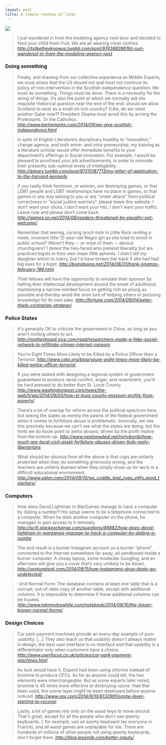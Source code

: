 ```yaml
---
layout: post
title: A timely roundup of links
---
```

![](http://33.media.tumblr.com/453785837fa597a10d70e7eb6ea04ddf/tumblr_nbvf0ySlW41tm081co1_500.jpg)
> I just wandered in from the modeling agency next door and decided to feed your
  child fresh fruit. We are all wearing clean clothes.
<cite>http://itsliketheyknowus.tumblr.com/post/97438828619/i-just-wandered-in-from-the-modeling-agency-next</cite>

### Doing something

> Finally, and drawing from our collective experience as Middle Experts, we must
  stress that the US should not and must not continue its policy of
  non-intervention in the Scottish independence question. We must do something.
  Things must be done. There is a necessity for the doing of things. It’s also
  the point at which we normally ask the requisite rhetorical question near the
  end of the end: should we allow Scotland to exist as a small oil-rich country?
  (Like, do we need another Qatar now?) President Obama must avoid this by
  arming the Protestants. Or the Catholics.
<cite>http://www.karlremarks.com/2014/09/we-give-scottish-independence.html</cite>

<!-- -->

> In spite of English Literature’s disciplinary hostility to “innovation,”
  change agency, and both entre- and intra-preneurship, my training as a
  literature scholar would offer immediate benefits to your department’s
  offerings in Social Innovation. For example, I would be pleased to proofread
  your job advertisements, in order to innovate their presently sub-optimal
  levels of intelligibility.
<cite>http://jpleary.tumblr.com/post/97315187713/my-letter-of-application-to-the-harvard-kennedy</cite>

<!-- -->

> if you really think feminism, or women, are destroying games, or that LGBT
  people and LGBT relationships have no place in games, or that games in any way
  belong to you or are “under attack” from political correctness or “social
  justice warriors”: please leave this website. I don’t want your clicks, I
  don’t want your hits, I don’t want your traffic. Leave now and please don’t
  come back.
<cite>http://games.on.net/2014/08/readers-threatened-by-equality-not-welcome/</cite>

<!-- -->

> Remember that leering, cursing lynch mob in Little Rock reviling a meek,
  innocent little 12-year-old Negro girl as she tried to enroll in public
  school? Weren't they -- or most of them -- devout churchgoers? I detest the
  two-faced who pretend liberality but are practiced bigots in their own mean
  little spheres. I didn't tell my daughter whom to marry, but I'd have broken
  her back if she had had big eyes for a bigot.
<cite>http://boingboing.net/2014/08/31/frank-sinatras-february-196.html</cite>

<!-- -->

> Thiel fellows will have the opportunity to emulate their sponsor by halting
  their intellectual development around the onset of adulthood, maintaining a
  narrow-minded focus on getting rich as young as possible and thereby avoid the
  siren lure of helping others or pursuing knowledge for its own sake.
<cite>http://fortune.com/2014/09/04/peter-thiels-contrarian-strategy/</cite>

### Police States

> It's generally OK to criticize the government in China, as long as you aren't
  inciting others to act.
<cite>http://motherboard.vice.com/read/researchers-made-a-fake-social-network-to-infiltrate-chinas-internet-censors</cite>

<!-- -->

> You’re Eight Times More Likely to be Killed by a Police Officer than a
  Terrorist.
<cite>http://www.cato.org/blog/youre-eight-times-more-likely-be-killed-police-officer-terrorist</cite>

<!-- -->

> If you were tasked with designing a regional system of government guaranteed
  to produce racial conflict, anger, and resentment, you’d be hard pressed to do
  better than St. Louis County.
<cite>http://www.washingtonpost.com/news/the-watch/wp/2014/09/03/how-st-louis-county-missouri-profits-from-poverty/</cite>

<!-- -->

> There’s a lot of overlap for reform across the political spectrum here, but
  seeing the states as merely the pawns of the federal government when it comes
  to forfeiture abuse is problematic. Ironically, we see this precisely because
  we can’t see what the states are doing, but the hints we do know point to
  awful abuses, driven by the profit motive from the bottom-up.
<cite>http://www.nextnewdeal.net/rortybomb/how-much-are-local-civil-asset-forfeiture-abuses-driven-feds-reply-libertarians</cite>

<!-- -->

> What should be obvious from all the above is that cops are unfairly protected
  when they do something grievously wrong, and the teachers are unfairly blamed
  when they simply show up for work in a difficult educational environment.
<cite>http://www.salon.com/2014/09/10/we_coddle_bad_cops_vilify_good_teachers/</cite>


### Computers

> How does David Lightman in WarGames manage to hack a computer by dialing a
  number? His setup seems to be a telephone connected to a computer. When he
  dials another computer on the phone, he manages to gain access to it remotely.
<cite>http://scifi.stackexchange.com/questions/66882/how-does-david-lightman-in-wargames-manage-to-hack-a-computer-by-dialing-a-numbe</cite>

<!-- -->

> The end result is a burner Instagram account on a burner “phone” connected to
  the Internet somewhere far away, all sandboxed inside a burner computer. A
  cheap laptop, some moderate Googling, and an afternoon will give you a cover
  that’s very unlikely to be blown.
<cite>http://venturebeat.com/2014/09/11/how-instagrams-drug-deals-go-undetected/</cite>

<!-- -->

> -2nd Normal Form: The database contains at least one table that is a corrupt,
  out-of-date copy of another table, except with additional columns. It is
  impossible to determine if these additional columns can be trusted.
<cite>http://www.johnmyleswhite.com/notebook/2014/09/10/the-lesser-known-normal-forms/</cite>

<!-- -->


### Design Choices

> Car park payment machines provide an every-day example of poor usability.
  [...] They also teach us that usability doesn’t always matter in design, the
  best user interface is no interface and that usability is a differentiator
  only when customers have a choice.
<cite>http://www.userfocus.co.uk/articles/car-park-payment-machines.html</cite>

<!-- -->

> As luck would have it, Dupont had been using chlorine instead of bromine to
  produce CFCs. As far as anyone could tell, the two elements were
  interchangeable. But as some experts later noted, bromine is 45 times more
  effective at destroying ozone. Had that been used, the ozone layer might've
  been destroyed before anyone noticed.
<cite>http://www.vox.com/2014/9/10/6132991/ozone-layer-starting-to-recover</cite>

<!-- -->

> Lastly, a lot of games rely only on the wasd keys to move around. That's
  great, except for all the people who don't use qwerty keyboards. I, for
  example, use an azerty keyboard (as everyone in France), and all wasd games
  are unplayable for me. There are hundreds of millions of other people not
  using qwerty keyboards, don't forget them.
<cite>http://blog.lessmilk.com/better-inputs/</cite>

<!-- -->
